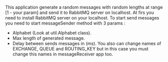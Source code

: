  This application generate a random messages with random lengths at range [1 - your param]
 and send it to RabbitMQ server on localhost.
 At firs you need to install RabbitMQ server on your localhost.
 To start send messages you need to start messageSender method with 3 params :
 *  Alphabet (Look at util.Alphabet class).
 *  Max length of generated message.
 *  Delay between sends messages in (ms).
 You also can change names of EXCHANGE, QUEUE and ROUTING_KEY but in this case you must change
 this names in messageReceiver app too.
 